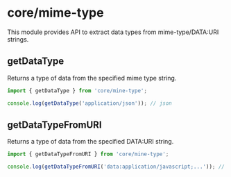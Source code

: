 # core/mime-type

This module provides API to extract data types from mime-type/DATA:URI strings.

## getDataType

Returns a type of data from the specified mime type string.

```js
import { getDataType } from 'core/mine-type';

console.log(getDataType('application/json')); // json
```

## getDataTypeFromURI

Returns a type of data from the specified DATA:URI string.

```js
import { getDataTypeFromURI } from 'core/mine-type';

console.log(getDataTypeFromURI('data:application/javascript;...')); // text
```
